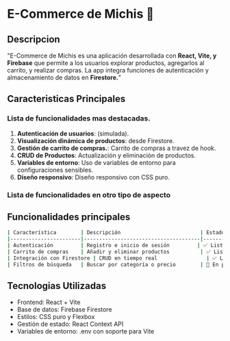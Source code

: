 # E-Commerce de Michis 🐾

## Descripcion 
"E-Commerce de Michis es una aplicación desarrollada con **React, Vite, y Firebase** que permite a los usuarios explorar productos, agregarlos al carrito, y realizar compras. La app integra funciones de autenticación y almacenamiento de datos en **Firestore.**"

## Caracteristicas Principales
### Lista de funcionalidades mas destacadas.

1. **Autenticación de usuarios**: (simulada).
2. **Visualización dinámica de productos**: desde Firestore.
3. **Gestión de carrito de compras.**: Carrito de compras a travez de hook.
4. **CRUD de Productos**: Actualización y eliminación de productos.
5. **Variables de entorno**: Uso de variables de entorno para configuraciones sensibles.
6. **Diseño responsivo**: Diseño responsivo con CSS puro.

### Lista de funcionalidades en otro tipo de aspecto

## Funcionalidades principales

```sh
| Característica        | Descripción                          | Estado   |
|-----------------------|--------------------------------------|----------|
| Autenticación         | Registro e inicio de sesión         | ✅ Listo  |
| Carrito de compras    | Añadir y eliminar productos          | ✅ Listo  |
| Integración con Firestore | CRUD en tiempo real                | ✅ Listo  |
| Filtros de búsqueda   | Buscar por categoría o precio        | 🔄 En progreso |
```

## Tecnologias Utilizadas

- Frontend: React + Vite
- Base de datos: Firebase Firestore
- Estilos: CSS puro y Flexbox
- Gestión de estado: React Context API
- Variables de entorno: .env con soporte para Vite